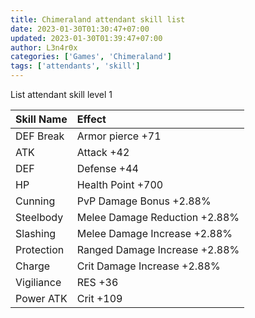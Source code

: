 ```yaml
---
title: Chimeraland attendant skill list
date: 2023-01-30T01:30:47+07:00
updated: 2023-01-30T01:39:47+07:00
author: L3n4r0x
categories: ['Games', 'Chimeraland']
tags: ['attendants', 'skill']
---
```


List attendant skill level 1

| Skill Name | Effect |
| :--- | :--- |
| DEF Break | Armor pierce +71 |
| ATK | Attack +42 |
| DEF | Defense +44 |
| HP | Health Point +700 |
| Cunning | PvP Damage Bonus +2.88% |
| Steelbody | Melee Damage Reduction +2.88% |
| Slashing | Melee Damage Increase +2.88% |
| Protection | Ranged Damage Increase +2.88% |
| Charge | Crit Damage Increase +2.88% |
| Vigiliance | RES +36 |
| Power ATK | Crit +109 |
